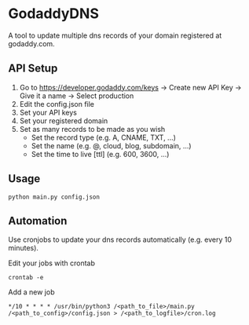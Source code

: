 # GodaddyDNS

A tool to update multiple dns records of your domain registered at godaddy.com.

## API Setup

1. Go to https://developer.godaddy.com/keys -> Create new API Key -> Give it a name -> Select production
2. Edit the config.json file
3. Set your API keys
4. Set your registered domain
5. Set as many records to be made as you wish
   - Set the record type (e.g. A, CNAME, TXT, ...)
   - Set the name (e.g. @, cloud, blog, subdomain, ...)
   - Set the time to live [ttl] (e.g. 600, 3600, ...)

## Usage

```python main.py config.json```

## Automation

Use cronjobs to update your dns records automatically (e.g. every 10 minutes).

Edit your jobs with crontab

```crontab -e```

Add a new job

```*/10 * * * * /usr/bin/python3 /<path_to_file>/main.py /<path_to_config>/config.json > /<path_to_logfile>/cron.log```
